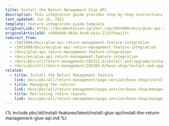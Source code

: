 ```yaml
---
title: Install the Return Management Glue API
description: This integration guide provides step-by-step instructions on integrating Glue API - Return Management feature into your project.
last_updated: Jun 16, 2021
template: feature-integration-guide-template
originalLink: https://documentation.spryker.com/2021080/docs/glue-api-return-management-feature-integration
originalArticleId: c498bb08-b626-4ce0-ba1a-2115f4aa11fc
redirect_from:
  - /2021080/docs/glue-api-return-management-feature-integration
  - /2021080/docs/en/glue-api-return-management-feature-integration
  - /docs/glue-api-return-management-feature-integration
  - /docs/en/glue-api-return-management-feature-integration
  - /docs/pbc/all/return-management/202311.0/install-and-upgrade/install-the-return-management-glue-api.html
  - /docs/pbc/all/return-management/202204.0/base-shop/install-and-upgrade/install-the-return-management-glue-api.html
related:
  - title: Install the Return Management feature
    link: docs/pbc/all/return-management/page.version/base-shop/install-and-upgrade/install-the-return-management-feature.html
  - title: Managing the returns
    link: docs/pbc/all/return-management/page.version/base-shop/manage-using-glue-api/glue-api-manage-returns.html
  - title: Retrieving return reasons
    link: docs/pbc/all/return-management/page.version/base-shop/manage-using-glue-api/glue-api-retrieve-return-reasons.html
---
```


{% include pbc/all/install-features/latest/install-glue-api/install-the-return-management-glue-api.md %} <!-- To edit, see /_includes/pbc/all/install-features/202311.0/install-glue-api/install-the-return-management-glue-api.md -->
